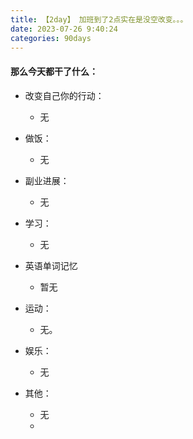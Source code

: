 ```yaml
---
title: 【2day】 加班到了2点实在是没空改变。。。
date: 2023-07-26 9:40:24
categories: 90days
---
```


#### 那么今天都干了什么：
* 改变自己你的行动：
   - 无

* 做饭：
   - 无

* 副业进展：
    - 无


* 学习： 
    - 无

* 英语单词记忆
    - 暂无

* 运动：
    - 无。

* 娱乐：
    - 无

* 其他：
    - 无
    - 



